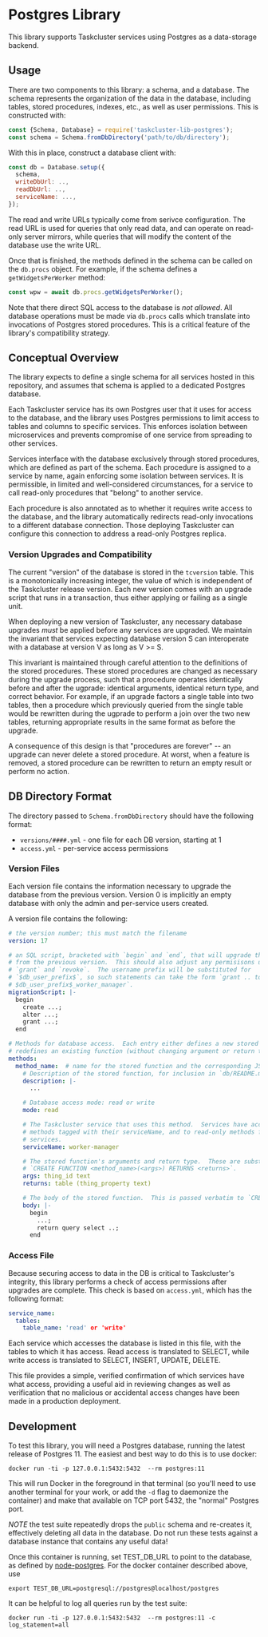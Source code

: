 # Postgres Library

This library supports Taskcluster services using Postgres as a data-storage backend.

## Usage

There are two components to this library: a schema, and a database.
The schema represents the organization of the data in the database, including tables, stored procedures, indexes, etc., as well as user permissions.
This is constructed with:

```javascript
const {Schema, Database} = require('taskcluster-lib-postgres');
const schema = Schema.fromDbDirectory('path/to/db/directory');
```

With this in place, construct a database client with:

```javascript
const db = Database.setup({
  schema,
  writeDbUrl: ..,
  readDbUrl: ..,
  serviceName: ...,
});
```

The read and write URLs typically come from serivce configuration.
The read URL is used for queries that only read data, and can operate on read-only server mirrors, while queries that will modify the content of the database use the write URL.

Once that is finished, the methods defined in the schema can be called on the `db.procs` object.
For example, if the schema defines a `getWidgetsPerWorker` method:

```javascript
const wpw = await db.procs.getWidgetsPerWorker();
```

Note that there direct SQL access to the database is *not allowed*.
All database operations must be made via `db.procs` calls which translate into invocations of Postgres stored procedures.
This is a critical feature of the library's compatibility strategy.

## Conceptual Overview

The library expects to define a single schema for all services hosted in this repository, and assumes that schema is applied to a dedicated Postgres database.

Each Taskcluster service has its own Postgres user that it uses for access to the database, and the library uses Postgres permissions to limit access to tables and columns to specific services.
This enforces isolation between microservices and prevents compromise of one service from spreading to other services.

Services interface with the database exclusively through stored procedures, which are defined as part of the schema.
Each procedure is assigned to a service by name, again enforcing some isolation between services.
It is permissible, in limited and well-considered circumstances, for a service to call read-only procedures that "belong" to another service.

Each procedure is also annotated as to whether it requires write access to the database, and the library automatically redirects read-only invocations to a different database connection.
Those deploying Taskcluster can configure this connection to address a read-only Postgres replica.

### Version Upgrades and Compatibility

The current "version" of the database is stored in the `tcversion` table.
This is a monotonically increasing integer, the value of which is independent of the Taskcluster release version.
Each new version comes with an upgrade script that runs in a transaction, thus either applying or failing as a single unit.

When deploying a new version of Taskcluster, any necessary database upgrades *must* be applied before any services are upgraded.
We maintain the invariant that services expecting database version S can interoperate with a database at version V as long as V >= S.

This invariant is maintained through careful attention to the definitions of the stored procedures.
These stored procedures are changed as necessary during the upgrade process, such that a procedure operates identically before and after the ugprade: identical arguments, identical return type, and correct behavior.
For example, if an upgrade factors a single table into two tables, then a procedure which previously queried from the single table would be rewritten during the ugprade to perform a join over the two new tables, returning appropriate results in the same format as before the upgrade.

A consequence of this design is that "procedures are forever" -- an upgrade can never delete a stored procedure.
At worst, when a feature is removed, a stored procedure can be rewritten to return an empty result or perform no action.

## DB Directory Format

The directory passed to `Schema.fromDbDirectory` should have the following format:

* `versions/####.yml` - one file for each DB version, starting at 1
* `access.yml` - per-service access permissions

### Version Files

Each version file contains the information necessary to upgrade the database from the previous version.
Version 0 is implicitly an empty database with only the admin and per-service users created.

A version file contains the following:

```yaml
# the version number; this must match the filename
version: 17

# an SQL script, bracketed with `begin` and `end`, that will upgrade the database
# from the previous version.  This should also adjust any permisisons using
# `grant` and `revoke`.  The username prefix will be substituted for
# `$db_user_prefix$`, so such statements can take the form `grant .. to
# $db_user_prefix$_worker_manager`.
migrationScript: |-
  begin
    create ...;
    alter ...;
    grant ...;
  end

# Methods for database access.  Each entry either defines a new stored function, or
# redefines an existing function (without changing argument or return types).
methods:
  method_name:  # name for the stored function and the corresponding JS method
    # Description of the stored function, for inclusion in `db/README.md`
    description: |-
      ...

    # Database access mode: read or write
    mode: read

    # The Taskcluster service that uses this method.  Services have access to all
    # methods tagged with their serviceName, and to read-only methods from other
    # services.
    serviceName: worker-manager

    # The stored function's arguments and return type.  These are substituted into
    # `CREATE FUNCTION <method_name>(<args>) RETURNS <returns>`.
    args: thing_id text
    returns: table (thing_property text)

    # The body of the stored function.  This is passed verbatim to `CREATE FUNCTION`.
    body: |-
      begin
        ...;
        return query select ..;
      end
```

### Access File

Because securing access to data in the DB is critical to Taskcluster's integrity, this library performs a check of access permissions after upgrades are complete.
This check is based on `access.yml`, which has the following format:

```yaml
service_name:
  tables:
    table_name: 'read' or 'write'
```

Each service which accesses the database is listed in this file, with the tables to which it has access.
Read access is translated to SELECT, while write access is translated to SELECT, INSERT, UPDATE, DELETE.

This file provides a simple, verified confirmation of which services have what access, providing a useful aid in reviewing changes as well as verification that no malicious or accidental access changes have been made in a production deployment.

## Development

To test this library, you will need a Postgres database, running the latest release of Postgres 11.
The easiest and best way to do this is to use docker:

```shell
docker run -ti -p 127.0.0.1:5432:5432  --rm postgres:11
```

This will run Docker in the foreground in that terminal (so you'll need to use another terminal for your work, or add the `-d` flag to daemonize the container) and make that available on TCP port 5432, the "normal" Postgres port.

*NOTE* the test suite repeatedly drops the `public` schema and re-creates it, effectively deleting all data in the database.
Do not run these tests against a database instance that contains any useful data!

Once this container is running, set TEST_DB_URL to point to the database, as defined by [node-postgres](https://node-postgres.com/features/connecting).
For the docker container described above, use

```shell
export TEST_DB_URL=postgresql://postgres@localhost/postgres
```

It can be helpful to log all queries run by the test suite:

```shell
docker run -ti -p 127.0.0.1:5432:5432  --rm postgres:11 -c log_statement=all
```

